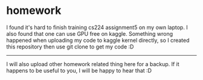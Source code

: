 # homework

I found it's hard to finish training cs224 assignment5 on my own laptop.
I also found that one can use GPU free on kaggle.
Something wrong happened when uploading my code to kaggle kernel directly, so I created this repository then use git clone to get my code :D

------------------------------------------------------------------------------------------------------------------

I will also upload other homework related thing here for a backup.
If it happens to be useful to you, I will be happy to hear that :D
